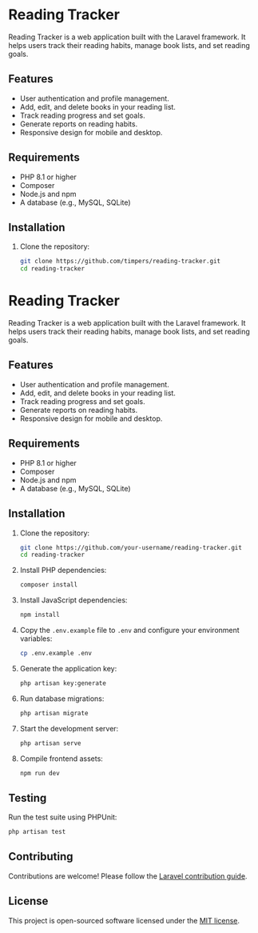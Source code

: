 # Reading Tracker

Reading Tracker is a web application built with the Laravel framework. It helps users track their reading habits, manage book lists, and set reading goals.

## Features

- User authentication and profile management.
- Add, edit, and delete books in your reading list.
- Track reading progress and set goals.
- Generate reports on reading habits.
- Responsive design for mobile and desktop.

## Requirements

- PHP 8.1 or higher
- Composer
- Node.js and npm
- A database (e.g., MySQL, SQLite)

## Installation

1. Clone the repository:
   ```bash
   git clone https://github.com/timpers/reading-tracker.git
   cd reading-tracker
   ```

# Reading Tracker

Reading Tracker is a web application built with the Laravel framework. It helps users track their reading habits, manage book lists, and set reading goals.

## Features

- User authentication and profile management.
- Add, edit, and delete books in your reading list.
- Track reading progress and set goals.
- Generate reports on reading habits.
- Responsive design for mobile and desktop.

## Requirements

- PHP 8.1 or higher
- Composer
- Node.js and npm
- A database (e.g., MySQL, SQLite)

## Installation

1. Clone the repository:
   ```bash
   git clone https://github.com/your-username/reading-tracker.git
   cd reading-tracker
   ```

2. Install PHP dependencies:
   ```bash
   composer install
   ```

3. Install JavaScript dependencies:
   ```bash
   npm install
   ```

4. Copy the `.env.example` file to `.env` and configure your environment variables:
   ```bash
   cp .env.example .env
   ```

5. Generate the application key:
   ```bash
   php artisan key:generate
   ```

6. Run database migrations:
   ```bash
   php artisan migrate
   ```

7. Start the development server:
   ```bash
   php artisan serve
   ```

8. Compile frontend assets:
   ```bash
   npm run dev
   ```

## Testing

Run the test suite using PHPUnit:
```bash
php artisan test
```

## Contributing

Contributions are welcome! Please follow the [Laravel contribution guide](https://laravel.com/docs/contributions).

## License

This project is open-sourced software licensed under the [MIT license](https://opensource.org/licenses/MIT).
